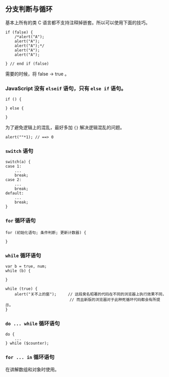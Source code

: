 ## 分支判断与循环
基本上所有的类 C 语言都不支持注释掉嵌套。所以可以使用下面的技巧。

    if (false) {
        /*alert("A");
        alert("A");
        alert("A");*/
        alert("A");
        alert("A");

    } // end if (false)

需要的时候，将 false -> true 。

### JavaScript 没有 `elseif` 语句，只有 `else if` 语句。

	if () {

	} else {

	}

为了避免逻辑上的混乱，最好多加 `{}` 解决逻辑混乱的问题。

    alert(""*1); // ==> 0

### `switch` 语句

    switch(a) {
	case 1:
		...
		break;
	case 2:
		...
		break;
	default:
		...
		break;
    }

### `for` 循环语句

    for (初始化语句; 条件判断; 更新计数器) {
		
	}

### `while` 循环语句

    var b = true, num;
    while (b) {

	}

    while (true) {
		alert("关不上的窗"); 	// 这段臭名昭著的代码在不同的浏览器上执行效果不同，
								// 而且新版的浏览器对于此种死循环代码都会有所提示。
	}

### `do ... while` 循环语句

    do {
		...
	} while ($counter);

### `for ... in` 循环语句
在讲解数组和对象时使用。

